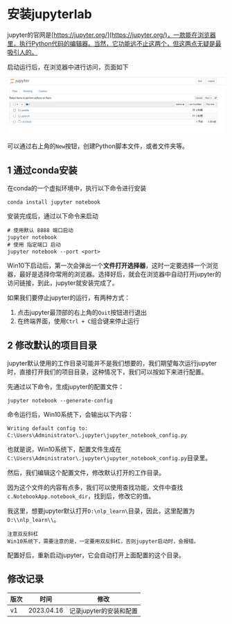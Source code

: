 # 安装jupyterlab

jupyter的官网是[https://jupyter.org/](https://jupyter.org/)，一款能在浏览器里，执行Python代码的编辑器。当然，它功能远不止这两个，但这两点无疑是最吸引人的。

启动运行后，在浏览器中进行访问，页面如下

![](./_assets/img/ml/jupyter_1.png)

可以通过右上角的`New`按钮，创建Python脚本文件，或者文件夹等。

## 1 通过conda安装

在conda的一个虚拟环境中，执行以下命令进行安装

```shell
conda install jupyter notebook
```

安装完成后，通过以下命令来启动

```shell
# 使用默认 8888 端口启动
jupyter notebook
# 使用 指定端口 启动
jupyter notebook --port <port>
```

Win10下启动后，第一次会弹出一个**文件打开选择器**，这时一定要选择一个浏览器，最好是选择你常用的浏览器。选择好后，就会在浏览器中自动打开jupyter的访问链接，到此，jupyter就安装完成了。

如果我们要停止jupyter的运行，有两种方式：

1. 点击jupyter最顶部的右上角的`Quit`按钮进行退出
2. 在终端界面，使用`Ctrl + C`组合键来停止运行


## 2 修改默认的项目目录

jupyter默认使用的工作目录可能并不是我们想要的，我们期望每次运行jupyter时，直接打开我们的项目目录，这种情况下，我们可以按如下来进行配置。

先通过以下命令，生成jupyter的配置文件：

```shell
jupyter notebook --generate-config
```

命令运行后，Win10系统下，会输出以下内容：

```text
Writing default config to: C:\Users\Administrator\.jupyter\jupyter_notebook_config.py
```

也就是说，Win10系统下，配置文件生成在`C:\Users\Administrator\.jupyter\jupyter_notebook_config.py`目录里。

然后，我们编辑这个配置文件，修改默认打开的工作目录。

因为这个文件的内容有点多，我们可以使用查找功能，文件中查找`c.NotebookApp.notebook_dir`，找到后，修改它的值。

我这里，想要jupyter默认打开`D:\nlp_learn\`目录，因此，这里配置为 `D:\\nlp_learn\\`。

```text
注意双反斜杠
Win10系统下，需要注意的是，一定要用双反斜杠，否则jupyter启动时，会报错。
``` 

配置好后，重新启动jupyter，它会自动打开上面配置的这个目录。

## 修改记录
|版次|时间|修改|
|---|---|---|
|v1|2023.04.16|记录jupyter的安装和配置|